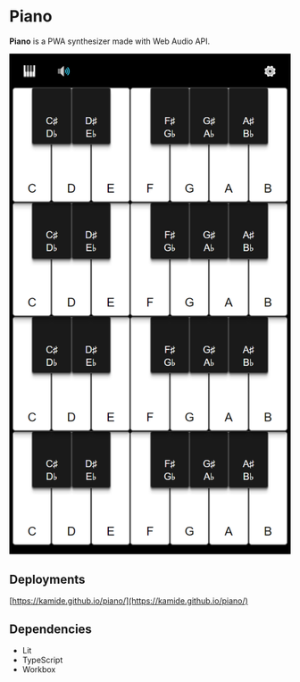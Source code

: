 # Piano

**Piano** is a PWA synthesizer made with Web Audio API.

![App Screenshot](./screenshot.png)

## Deployments

[https://kamide.github.io/piano/](https://kamide.github.io/piano/)

## Dependencies

- Lit
- TypeScript
- Workbox
